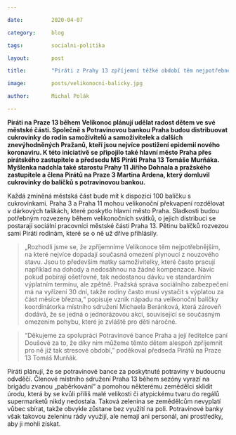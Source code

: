 ```yaml
---

date:         2020-04-07

category:     blog

tags:         socialni-politika

layout:       post

title:        "Piráti z Prahy 13 zpříjemní těžké období těm nejpotřebnějším velikonočním balíčkem"

image:        posts/velikonocni-balicky.jpg

author:       Michal Polák

---
```




**Piráti na Praze 13 během Velikonoc plánují udělat radost dětem ve své městské části. Společně s Potravinovou bankou Praha budou distribuovat cukrovinky do rodin samoživitelů a samoživitelek a dalších znevýhodněných Pražanů, kteří jsou nejvíce postižení epidemií nového koronaviru. K této iniciativě se připojilo také hlavní město Praha přes pirátského zastupitele a předsedu MS Piráti Praha 13 Tomáše Murňáka. Myšlenka nadchla také starostu Prahy 11 Jiřího Dohnala a pražského zastupitele a člena Pirátů na Praze 3 Martina Ardena, který domluvil cukrovinky do balíčků s potravinovou bankou.**

Každá zmíněná městská část bude mít k dispozici 100 balíčku s cukrovinkami. Praha 3 a Praha 11 mohou velikonoční překvapení rozdělovat v dárkových taškách, které poskytlo hlavní město Praha. Sladkosti budou potřebným rozvezeny během velikonočních svátků, o jejich distribuci se postarají sociální pracovníci městské části Praha 13. Pětinu balíčků rozvezou sami Piráti rodinám, které se o ně už dříve přihlásily.

> „Rozhodli jsme se, že zpříjemníme Velikonoce těm nejpotřebnějším, na které nejvíce dopadají současná omezení plynoucí z nouzového stavu. Jsou to především matky samoživitelky, které často pracují například na dohody a nedosáhnou na žádné kompenzace. Navíc pokud pobírají ošetřovné, tak nedostanou dávku ve standardním výplatním termínu, ale zpětně. Pražská správa sociálního zabezpečení má na vyřízení 30 dní, takže rodiny často musí vystačit s výplatou za část měsíce března,“ popisuje vznik nápadu na velikonoční balíčky koordinátorka místního sdružení Michaela Beránková, která zároveň dodává, že se jedná o jednorázovou akci, související se současným omezením pohybu, které je zvláště pro děti náročné.

> “Děkujeme za spolupráci Potravinové bance Praha a její ředitelce paní Doušové za to, že díky nim můžeme těmto dětem alespoň zpříjemnit pro ně již tak stresové období,” poděkoval předseda Pirátů na Praze 13 Tomáš Murňák.

Piráti plánují, že se potravinové bance za poskytnuté potraviny v budoucnu odvděčí. Členové místního sdružení Praha 13 během sezóny vyrazí na brigádu zvanou „paběrkování“ a pomohou některému zemědělci sklidit úrodu, která by se kvůli příliš malé velikosti či atypickému tvaru do regálů supermarketů nikdy nedostala. Taková zelenina se zemědělcům nevyplatí vůbec sbírat, takže obvykle zůstane bez využití na poli. Potravinové banky však takovou zeleninu rády využijí, ale nemají ani personál, ani prostředky, aby ji mohli získat. 

